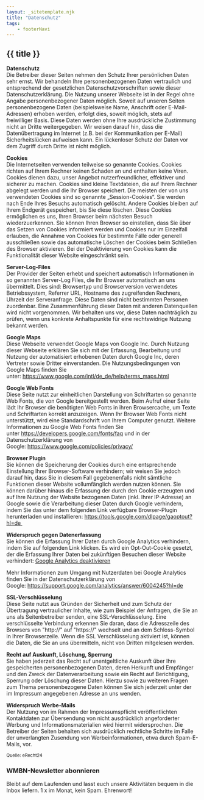 ```yaml
---
layout: _sitetemplate.njk
title: "Datenschutz"
tags: 
    - footerNavi
---
```


<section id="headline" class="green">
    <div class="centered">
        <h1>{{ title }}</h1>
    </div>
</section>



<div id="main" role="main">
    <div id="content"> <!-- narrowed down to 15 in this case -->
        <article>
            <section id="{nameOfArticle}" class="clearfix">
            
<p><strong>Datenschutz</strong><br />Die Betreiber dieser Seiten nehmen den Schutz Ihrer pers&ouml;nlichen Daten sehr ernst. Wir behandeln Ihre personenbezogenen Daten vertraulich und entsprechend der gesetzlichen Datenschutzvorschriften sowie dieser Datenschutzerkl&auml;rung. Die Nutzung unserer Webseite ist in der Regel ohne Angabe personenbezogener Daten m&ouml;glich. Soweit auf unseren Seiten personenbezogene Daten (beispielsweise Name, Anschrift oder E-Mail-Adressen) erhoben werden, erfolgt dies, soweit m&ouml;glich, stets auf freiwilliger Basis. Diese Daten werden ohne Ihre ausdr&uuml;ckliche Zustimmung nicht an Dritte weitergegeben. Wir weisen darauf hin, dass die Daten&uuml;bertragung im Internet (z.B. bei der Kommunikation per E-Mail) Sicherheitsl&uuml;cken aufweisen kann. Ein l&uuml;ckenloser Schutz der Daten vor dem Zugriff durch Dritte ist nicht m&ouml;glich.&#8232;</p>

<p><strong>Cookies</strong><br />Die Internetseiten verwenden teilweise so genannte Cookies. Cookies richten auf Ihrem Rechner keinen Schaden an und enthalten keine Viren. Cookies dienen dazu, unser Angebot nutzerfreundlicher, effektiver und sicherer zu machen. Cookies sind kleine Textdateien, die auf Ihrem Rechner abgelegt werden und die Ihr Browser speichert. Die meisten der von uns verwendeten Cookies sind so genannte &bdquo;Session-Cookies&ldquo;. Sie werden nach Ende Ihres Besuchs automatisch gel&ouml;scht. Andere Cookies bleiben auf Ihrem Endger&auml;t gespeichert, bis Sie diese l&ouml;schen. Diese Cookies erm&ouml;glichen es uns, Ihren Browser beim n&auml;chsten Besuch wiederzuerkennen. Sie k&ouml;nnen Ihren Browser so einstellen, dass Sie &uuml;ber das Setzen von Cookies informiert werden und Cookies nur im Einzelfall erlauben, die Annahme von Cookies f&uuml;r bestimmte F&auml;lle oder generell ausschlie&szlig;en sowie das automatische L&ouml;schen der Cookies beim Schlie&szlig;en des Browser aktivieren. Bei der Deaktivierung von Cookies kann die Funktionalit&auml;t dieser Website eingeschr&auml;nkt sein.&#8232;</p>
<p><strong>Server-Log-Files</strong><br />Der Provider der Seiten erhebt und speichert automatisch Informationen in so genannten Server-Log Files, die Ihr Browser automatisch an uns &uuml;bermittelt. Dies sind: Browsertyp und Browserversion verwendetes Betriebssystem, Referrer URL, Hostname des zugreifenden Rechners, Uhrzeit der Serveranfrage. Diese Daten sind nicht bestimmten Personen zuordenbar. Eine Zusammenf&uuml;hrung dieser Daten mit anderen Datenquellen wird nicht vorgenommen. Wir behalten uns vor, diese Daten nachtr&auml;glich zu pr&uuml;fen, wenn uns konkrete Anhaltspunkte f&uuml;r eine rechtswidrige Nutzung bekannt werden.&#8232;</p>

<p><strong>Google Maps</strong><br />Diese Webseite verwendet Google Maps von Google Inc. Durch Nutzung dieser Webseite erkl&auml;ren Sie sich mit der Erfassung, Bearbeitung und Nutzung der automatisiert erhobenen Daten durch Google Inc, deren Vertreter sowie Dritter einverstanden. Die Nutzungsbedingungen von Google Maps finden Sie unter:&nbsp;<a href="https://www.google.com/intl/de_de/help/terms_maps.html">https://www.google.com/intl/de_de/help/terms_maps.html</a></p>

<p><strong>Google Web Fonts</strong><br />Diese Seite nutzt zur einheitlichen Darstellung von Schriftarten so genannte Web Fonts, die von Google bereitgestellt werden. Beim Aufruf einer Seite l&auml;dt Ihr Browser die ben&ouml;tigten Web Fonts in ihren Browsercache, um Texte und Schriftarten korrekt anzuzeigen. Wenn Ihr Browser Web Fonts nicht unterst&uuml;tzt, wird eine Standardschrift von Ihrem Computer genutzt. Weitere Informationen zu Google Web Fonts finden Sie unter&nbsp;<a href="https://developers.google.com/fonts/faq">https://developers.google.com/fonts/faq</a>&nbsp;und in der Datenschutzerkl&auml;rung von Google:&nbsp;<a href="https://www.google.com/policies/privacy/">https://www.google.com/policies/privacy/</a></p>

<p><strong>Browser Plugin</strong><br />Sie k&ouml;nnen die Speicherung der Cookies durch eine entsprechende Einstellung Ihrer Browser-Software verhindern; wir weisen Sie jedoch darauf hin, dass Sie in diesem Fall gegebenenfalls nicht s&auml;mtliche Funktionen dieser Website vollumf&auml;nglich werden nutzen k&ouml;nnen. Sie k&ouml;nnen dar&uuml;ber hinaus die Erfassung der durch den Cookie erzeugten und auf Ihre Nutzung der Website bezogenen Daten (inkl. Ihrer IP-Adresse) an Google sowie die Verarbeitung dieser Daten durch Google verhindern, indem Sie das unter dem folgenden Link verf&uuml;gbare Browser-Plugin herunterladen und installieren:&nbsp;<a href="https://tools.google.com/dlpage/gaoptout?hl=de%E2%80%A8">https://tools.google.com/dlpage/gaoptout?hl=de&#8232;</a></p>

<p><strong>Widerspruch gegen Datenerfassung</strong><br />Sie k&ouml;nnen die Erfassung Ihrer Daten durch Google Analytics verhindern, indem Sie auf folgenden Link klicken. Es wird ein Opt-Out-Cookie gesetzt, der die Erfassung Ihrer Daten bei zuk&uuml;nftigen Besuchen dieser Website verhindert: <a href="javascript:gaOptout()">Google Analytics deaktivieren</a></p>
<p>Mehr Informationen zum Umgang mit Nutzerdaten bei Google Analytics finden Sie in der Datenschutzerkl&auml;rung von Google:&nbsp;<a href="https://support.google.com/analytics/answer/6004245?hl=de">https://support.google.com/analytics/answer/6004245?hl=de</a></p>
<p><strong>SSL-Verschl&uuml;sselung</strong><br />Diese Seite nutzt aus Gr&uuml;nden der Sicherheit und zum Schutz der &Uuml;bertragung vertraulicher Inhalte, wie zum Beispiel der Anfragen, die Sie an uns als Seitenbetreiber senden, eine SSL-Verschl&uuml;sselung. Eine verschl&uuml;sselte Verbindung erkennen Sie daran, dass die Adresszeile des Browsers von "http://" auf "https://" wechselt und an dem Schloss-Symbol in Ihrer Browserzeile. Wenn die SSL Verschl&uuml;sselung aktiviert ist, k&ouml;nnen die Daten, die Sie an uns &uuml;bermitteln, nicht von Dritten mitgelesen werden.&#8232;</p>

<p><strong>Recht auf Auskunft, L&ouml;schung, Sperrung</strong><br />Sie haben jederzeit das Recht auf unentgeltliche Auskunft &uuml;ber Ihre gespeicherten personenbezogenen Daten, deren Herkunft und Empf&auml;nger und den Zweck der Datenverarbeitung sowie ein Recht auf Berichtigung, Sperrung oder L&ouml;schung dieser Daten. Hierzu sowie zu weiteren Fragen zum Thema personenbezogene Daten k&ouml;nnen Sie sich jederzeit unter der im Impressum angegebenen Adresse an uns wenden.</p>

<p><strong>Widerspruch Werbe-Mails</strong><br />Der Nutzung von im Rahmen der Impressumspflicht ver&ouml;ffentlichten Kontaktdaten zur &Uuml;bersendung von nicht ausdr&uuml;cklich angeforderter Werbung und Informationsmaterialien wird hiermit widersprochen. Die Betreiber der Seiten behalten sich ausdr&uuml;cklich rechtliche Schritte im Falle der unverlangten Zusendung von Werbeinformationen, etwa durch Spam-E-Mails, vor.</p>
<p><small>Quelle: eRecht24</small></p>
	
</section>
</article>
</div> <!--! end of #content -->
</div>

<!-- Le Newsletter subscription  -->
<section class="green newsletter-section">
    <article>
        <div class="container">
            <div class="row">
                <div class="col-sm-12">
                    <div class="news-letter-inner">
                        <h3>WMBN-Newsletter abonnieren</h3>
                        <p>Bleibt auf dem Laufenden und lasst euch unsere Aktivitäten bequem in die Inbox liefern. 1 x im Monat, kein Spam. Ehrenwort!</p>
                        <script id="n2g_script">!function(e,t,n,c,r,a,i){e.Newsletter2GoTrackingObject=r,e[r]=e[r]||function(){(e[r].q=e[r].q||[]).push(arguments)},e[r].l=1*new Date,a=t.createElement(n),i=t.getElementsByTagName(n)[0],a.async=1,a.src=c,i.parentNode.insertBefore(a,i)}(window,document,"script","https://static.newsletter2go.com/utils.js","n2g");var config = {"container": {"type": "div","class": "newsletter-anmeldung","style": ""},"row": {"type": "div","class": "","style": "margin-top: 15px;"},"columnLeft": {"type": "div","class": "","style": ""},"columnRight": {"type": "div","class": "","style": ""},"label": {"type": "label","class": "","style": ""}};n2g('create', 'nqinh13n-e48sle5f-15jj');n2g('subscribe:createForm', config);</script>
                    </div>
                </div>
            </div>
        </div>
    </article>
</section>


